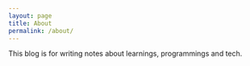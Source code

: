 ```yaml
---
layout: page
title: About
permalink: /about/
---
```


This blog is for writing notes about learnings, programmings and tech.
